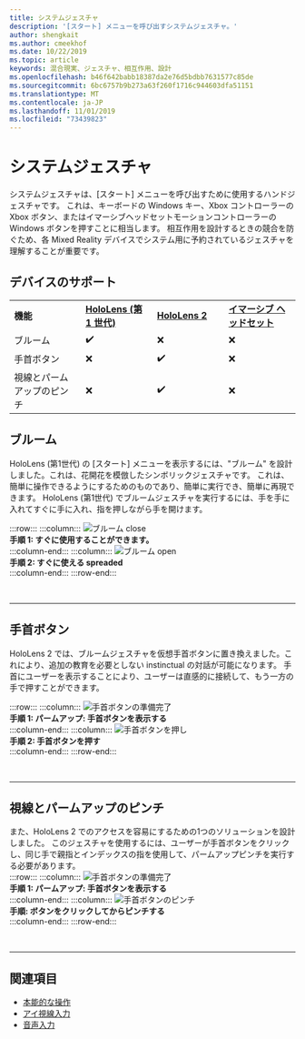```yaml
---
title: システムジェスチャ
description: '[スタート] メニューを呼び出すシステムジェスチャ。'
author: shengkait
ms.author: cmeekhof
ms.date: 10/22/2019
ms.topic: article
keywords: 混合現実、ジェスチャ、相互作用、設計
ms.openlocfilehash: b46f642babb18387da2e76d5bdbb7631577c85de
ms.sourcegitcommit: 6bc6757b9b273a63f260f1716c944603dfa51151
ms.translationtype: MT
ms.contentlocale: ja-JP
ms.lasthandoff: 11/01/2019
ms.locfileid: "73439823"
---
```

# <a name="system-gesture"></a>システムジェスチャ

システムジェスチャは、[スタート] メニューを呼び出すために使用するハンドジェスチャです。 これは、キーボードの Windows キー、Xbox コントローラーの Xbox ボタン、またはイマーシブヘッドセットモーションコントローラーの Windows ボタンを押すことに相当します。 相互作用を設計するときの競合を防ぐため、各 Mixed Reality デバイスでシステム用に予約されているジェスチャを理解することが重要です。

## <a name="device-support"></a>デバイスのサポート

<table>
    <colgroup>
    <col width="25%" />
    <col width="25%" />
    <col width="25%" />
    <col width="25%" />
    </colgroup>
    <tr>
        <td><strong>機能</strong></td>
        <td><a href="hololens-hardware-details.md"><strong>HoloLens (第 1 世代)</strong></a></td>
        <td><a href="https://docs.microsoft.com/hololens/hololens2-hardware"><strong>HoloLens 2</strong></td>
        <td><a href="immersive-headset-hardware-details.md"><strong>イマーシブ ヘッドセット</strong></a></td>
    </tr>
     <tr>
        <td>ブルーム</td>
        <td>✔️</td>
        <td>❌</td>
        <td>❌</td>
    </tr>
     <tr>
        <td>手首ボタン</td>
        <td>❌</td>
        <td>✔️</td>
        <td>❌</td>
    </tr>
    <tr>
        <td>視線とパームアップのピンチ</td>
        <td>❌</td>
        <td>✔️</td>
        <td>❌</td>
    </tr>
</table>

## <a name="bloom"></a>ブルーム
HoloLens (第1世代) の [スタート] メニューを表示するには、"ブルーム" を設計しました。これは、花開花を模倣したシンボリックジェスチャです。 これは、簡単に操作できるようにするためのものであり、簡単に実行でき、簡単に再現できます。 HoloLens (第1世代) でブルームジェスチャを実行するには、手を手に入れてすぐに手に入れ、指を押しながら手を開けます。

:::row:::
    :::column:::
        ![ブルーム close](images/bloom-close.png)<br>
        **手順 1: すぐに使用することができます。**<br>
    :::column-end:::
    :::column:::
        ![ブルーム open](images/bloom-open.png)<br>
        **手順 2: すぐに使える spreaded**<br>
    :::column-end:::
:::row-end:::

<br>

---

## <a name="wrist-button"></a>手首ボタン
HoloLens 2 では、ブルームジェスチャを仮想手首ボタンに置き換えました。これにより、追加の教育を必要としない instinctual の対話が可能になります。 手首にユーザーを表示することにより、ユーザーは直感的に接続して、もう一方の手で押すことができます。

:::row:::
    :::column:::
        ![手首ボタンの準備完了](images/wrist-button-ready.png)<br>
        **手順 1: パームアップ: 手首ボタンを表示する**<br>
    :::column-end:::
    :::column:::
        ![手首ボタンを押し](images/wrist-button-press.png)<br>
        **手順 2: 手首ボタンを押す**<br>
    :::column-end:::
:::row-end:::

<br>

---


## <a name="eye-gaze-and-palm-up-pinch"></a>視線とパームアップのピンチ
また、HoloLens 2 でのアクセスを容易にするための1つのソリューションを設計しました。 このジェスチャを使用するには、ユーザーが手首ボタンをクリックし、同じ手で親指とインデックスの指を使用して、パームアップピンチを実行する必要があります。<br>
:::row:::
    :::column:::
        ![手首ボタンの準備完了](images/wrist-button-ready.png)<br>
        **手順 1: パームアップ: 手首ボタンを表示する**<br>
    :::column-end:::
    :::column:::
        ![手首ボタンのピンチ](images/wrist-button-pinch.png)<br>
        **手順: ボタンをクリックしてからピンチする**<br>
    :::column-end:::
:::row-end:::

<br>

---

## <a name="see-also"></a>関連項目

* [本能的な操作](interaction-fundamentals.md)
* [アイ視線入力](eye-tracking.md)
* [音声入力](voice-input.md)
